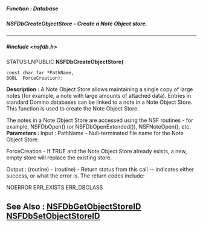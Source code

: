 ##### Function : Database
##### NSFDbCreateObjectStore - Create a Note Object store.
---
##### #include <nsfdb.h>
STATUS LNPUBLIC **NSFDbCreateObjectStore(**

	const char far *PathName,
	BOOL  ForceCreation);
**Description :**
A Note Object Store allows maintaining a single copy of large notes (for 
example, a note with large amounts of attached data).  Entries in standard 
Domino databases can be linked to a note in a Note Object Store.  This function 
is used to create the Note Object Store.

The notes in a Note Object Store are accessed using the NSF routines - for 
example, NSFDbOpen() (or NSFDbOpenExtended()), NSFNoteOpen(), etc.
**Parameters :**
Input :
PathName  -  Null-terminated file name for the Note Object Store.

ForceCreation  -  If TRUE and the Note Object Store already exists, a new, empty store will replace the existing store.

Output :
(routine)  -  (routine)  -  Return status from this call -- indicates either success, or what the error is.  The return codes include:

NOERROR
ERR_EXISTS
ERR_DBCLASS


**See Also :**
[NSFDbGetObjectStoreID](D:/md_files/NSFDbGetObjectStoreID.md)
[NSFDbSetObjectStoreID](D:/md_files/NSFDbSetObjectStoreID.md)
---
